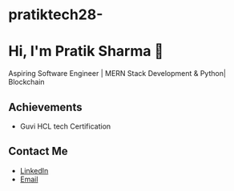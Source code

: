 # pratiktech28-
# Hi, I'm Pratik Sharma 👋
Aspiring Software Engineer | MERN Stack Development & Python| Blockchain  

## Achievements
- Guvi HCL tech Certification

## Contact Me
- [LinkedIn](https://linkedin.com/in/prateeksharma2807)
- [Email](pratiktech28@gmail.com)
